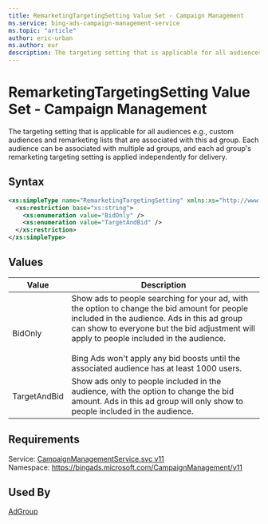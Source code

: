 ```yaml
---
title: RemarketingTargetingSetting Value Set - Campaign Management
ms.service: bing-ads-campaign-management-service
ms.topic: "article"
author: eric-urban
ms.author: eur
description: The targeting setting that is applicable for all audiences e.g., custom audiences and remarketing lists that are associated with this ad group.
---
```

# RemarketingTargetingSetting Value Set - Campaign Management
The targeting setting that is applicable for all audiences e.g., custom audiences and remarketing lists that are associated with this ad group. Each audience can be associated with multiple ad groups, and each ad group's remarketing targeting setting is applied independently for delivery. 

## Syntax
```xml
<xs:simpleType name="RemarketingTargetingSetting" xmlns:xs="http://www.w3.org/2001/XMLSchema">
  <xs:restriction base="xs:string">
    <xs:enumeration value="BidOnly" />
    <xs:enumeration value="TargetAndBid" />
  </xs:restriction>
</xs:simpleType>
```

## <a name="values"></a>Values

|Value|Description|
|-----------|---------------|
|<a name="bidonly"></a>BidOnly|Show ads to people searching for your ad, with the option to change the bid amount for people included in the audience. Ads in this ad group can show to everyone but the bid adjustment will apply to people included in the audience.<br/><br/> Bing Ads won't apply any bid boosts until the associated audience has at least 1000 users.|
|<a name="targetandbid"></a>TargetAndBid|Show ads only to people included in the audience, with the option to change the bid amount. Ads in this ad group will only show to people included in the audience.|

## Requirements
Service: [CampaignManagementService.svc v11](https://campaign.api.bingads.microsoft.com/Api/Advertiser/CampaignManagement/v11/CampaignManagementService.svc)  
Namespace: https://bingads.microsoft.com/CampaignManagement/v11  

## Used By
[AdGroup](adgroup.md)  
